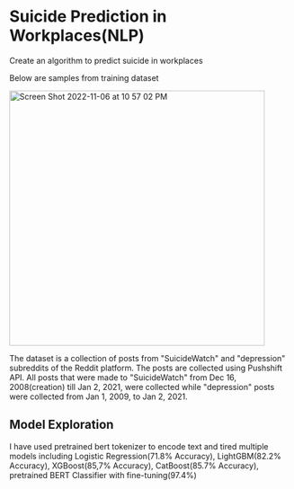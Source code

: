 # Suicide Prediction in Workplaces(NLP)

Create an algorithm to predict suicide in workplaces

Below are samples from training dataset

<img width="454" alt="Screen Shot 2022-11-06 at 10 57 02 PM" src="https://user-images.githubusercontent.com/98190799/200244553-db3bd56f-16e5-4114-b1d3-34cd096daf49.png">

The dataset is a collection of posts from "SuicideWatch" and 
"depression" subreddits of the Reddit platform. The posts are 
collected using Pushshift API. All posts that were made to 
"SuicideWatch" from Dec 16, 2008(creation) till Jan 2, 2021, were 
collected while "depression" posts were collected from Jan 1, 
2009, to Jan 2, 2021.

## Model Exploration
I have used pretrained bert tokenizer to encode text and tired multiple models including Logistic Regression(71.8% Accuracy), LightGBM(82.2% Accuracy), XGBoost(85,7% Accuracy), CatBoost(85.7% Accuracy), pretrained BERT Classifier with fine-tuning(97.4%)
